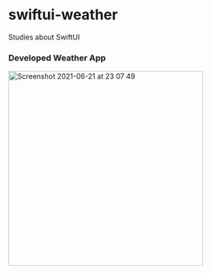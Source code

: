 # swiftui-weather
Studies about SwiftUI

### Developed Weather App

<img width="388" alt="Screenshot 2021-06-21 at 23 07 49" src="https://user-images.githubusercontent.com/7257782/122836071-7493fa80-d2e9-11eb-9914-2de8ef8f0c97.png">
